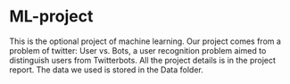 # ML-project

This is the optional project of machine learning.
Our project comes from a problem of twitter: User vs. Bots, a user recognition problem aimed to distinguish users from Twitterbots. 
All the project details is in the project report. The data we used is stored in the Data folder.
